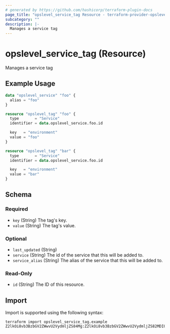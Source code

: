 ```yaml
---
# generated by https://github.com/hashicorp/terraform-plugin-docs
page_title: "opslevel_service_tag Resource - terraform-provider-opslevel"
subcategory: ""
description: |-
  Manages a service tag
---
```


# opslevel_service_tag (Resource)

Manages a service tag

## Example Usage

```terraform
data "opslevel_service" "foo" {
  alias = "foo"
}

resource "opslevel_tag" "foo" {
  type       = "Service"
  identifier = data.opslevel_service.foo.id

  key   = "environment"
  value = "foo"
}

resource "opslevel_tag" "bar" {
  type       = "Service"
  identifier = data.opslevel_service.foo.id

  key   = "environment"
  value = "bar"
}
```

<!-- schema generated by tfplugindocs -->
## Schema

### Required

- `key` (String) The tag's key.
- `value` (String) The tag's value.

### Optional

- `last_updated` (String)
- `service` (String) The id of the service that this will be added to.
- `service_alias` (String) The alias of the service that this will be added to.

### Read-Only

- `id` (String) The ID of this resource.

## Import

Import is supported using the following syntax:

```shell
terraform import opslevel_service_tag.example Z2lkOi8vb3BzbGV2ZWwvU2VydmljZS84Mg:Z2lkOi8vb3BzbGV2ZWwvU2VydmljZS82MDI0
```
